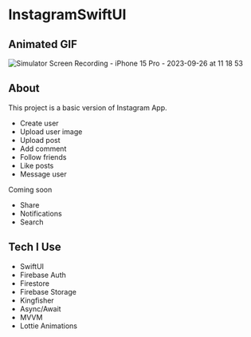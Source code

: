 # InstagramSwiftUI

## Animated GIF

![Simulator Screen Recording - iPhone 15 Pro - 2023-09-26 at 11 18 53](https://github.com/Ozgunak/InstagramSwiftUI/assets/64470656/d0455d4c-683e-49bf-8daf-a287b9368e26)

## About

This project is a basic version of Instagram App.
* Create user
* Upload user image
* Upload post
* Add comment
* Follow friends
* Like posts
* Message user

Coming soon
* Share
* Notifications
* Search

## Tech I Use

* SwiftUI
* Firebase Auth
* Firestore
* Firebase Storage
* Kingfisher
* Async/Await
* MVVM
* Lottie Animations
